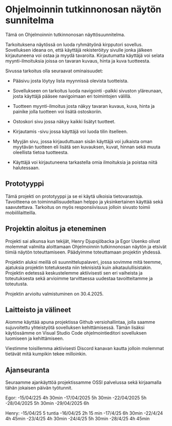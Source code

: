 # Ohjelmoinnin tutkinnonosan näytön sunnitelma

Tämä on Ohjelmoinnin tutkinnonosan näyttösuunnitelma. 

Tarkoituksena näytössä on luoda ryhmätyönä kirpputori sovellus. Sovelluksen ideana on, että käyttäjä rekisteröityy sivulle jonka jälkeen kirjautuneena voi ostaa ja myydä tavaroita. Kirjautumatta käyttäjä voi selata myynti-ilmoituksia joissa on tavaran kuvaus, hinta ja kuva tuotteesta.  

Sivussa tarkoitus olla seuraavat ominaisuudet:

- Pääsivu josta löytyy lista myynnissä olevista tuotteista.

- Sovellukseen on tarkoitus luoda navigointi -palkki sivuston yläreunaan, josta käyttäjä pääsee navigoimaan eri toimintojen välillä.

- Tuotteen myynti-ilmoitus josta näkyy tavaran kuvaus, kuva, hinta ja painike jolla tuotteen voi lisätä ostoskoriin.

- Ostoskori sivu jossa näkyy kaikki lisätyt tuotteet.

- Kirjautamis -sivu jossa käyttäjä voi luoda tilin itselleen. 

- Myyjän sivu, jossa kirjauduttuaan sisän käyttäjä voi julkaista oman myytävän tuotteen eli lisätä sen kuvauksen, kuvat, hinnan sekä muuta oleellista tietoa tuotteesta.

- Käyttäjä voi kirjautuneena tarkastella omia ilmoituksia ja poistaa niitä halutessaan. 

## Prototyyppi

Tämä projekti on prototyyppi ja se ei käytä ulkoisia tietovarastoja. Tavoitteena on toiminnallisuudeltaan helppo ja yksinkertainen käyttää sekä saavutettava. Tarkoitus on myös responsiivisuus jolloin sivusto toimii mobiililaitteilla.

## Projektin aloitus ja eteneminen

Projekti sai alkunsa kun tekijät, Henry Djupsjöbacka ja Egor Usenko olivat molemmat valmiita aloittamaan Ohjelmoinnin tutkinnonosan näytön ja etsivät tiimiä näytön toteuttamiseen. Päädyimme toteuttamaan projektin yhdessä. 

Projektin aluksi meillä oli suunnittelupalaveri, jossa sovimme mitä teemme, ajatuksia projektin totetuksesta niin teknisistä kuin aikataulullisistakin. Projektin edetessä keskustelemme aktiivisesti sen eri vaiheista ja toteutuksesta sekä arvioimme tarvittaessa uudestaa tavoitteitamme ja toteutusta. 

Projektin arvioitu valmistuminen on 30.4.2025. 

## Laitteisto ja välineet 

Aiomme käyttää apuna projektissa Github versiohallintaa, jolla saamme sujuvoitettu yhteistyötä sovelluksen kehittämisessä. Tämän lisäksi käytössämme on Visual Studio Code ohjelmointieditori sovelluksen luomiseen ja kehittämiseen. 

Viestimme toisillemma aktiivisesti Discord kanavan kautta jolloin molemmat tietävät mitä kumpikin tekee milloinkin.

## Ajanseuranta

Seuraamme ajankäyttöä projektissamme OSSI palvelussa sekä kirjaamalla tähän jokaisen päivän työtunnit. 

Egor: 
-15/04/225 4h 30min
-17/04/2025 5h 30min
-22/04/2025 5h
-28/04/2025 5h 30min
-29/04/2025 6h

Henry: 
-15/04/25 5 tuntia
-16/04/25 2h 15 min
-17/4/25  6h 30min
-22/4/24 4h 45min
-23/4/25 4h 30min
-24/4/25 5h 30min
-28/4/25 4h 45min
